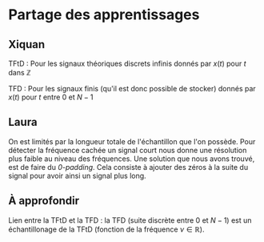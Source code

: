 # Partage des apprentissages

## Xiquan

TFtD : Pour les signaux théoriques discrets infinis donnés par $x(t)$ pour $t$ dans $\mathbb{Z}$

TFD : Pour les signaux finis (qu'il est donc possible de stocker) donnés par $x(t)$ pour $t$ entre $0$ et $N-1$

## Laura

On est limités par la longueur totale de l'échantillon que l'on possède. Pour détecter la fréquence cachée un signal court nous donne une résolution plus faible au niveau des fréquences.
Une solution que nous avons trouvé, est de faire du *0-padding*. Cela consiste à ajouter des zéros à la suite du signal pour avoir ainsi un signal plus long.

## À approfondir

Lien entre la TFtD et la TFD : la TFD (suite discrète entre $0$ et $N-1$) est un échantillonage de la TFtD (fonction de la fréquence $\nu \in \mathbb{R}$).
